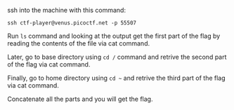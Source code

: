 ssh into the machine with this command:

```ssh ctf-player@venus.picoctf.net -p 55507```

Run ```ls``` command and looking at the output get the first part of the flag by reading the contents of the file via cat command.

Later, go to base directory using ```cd /``` command and retrive the second part of the flag via cat command.

Finally, go to home directory using ```cd ~``` and retrive the third part of the flag via cat command. 

Concatenate all the parts and you will get the flag.
